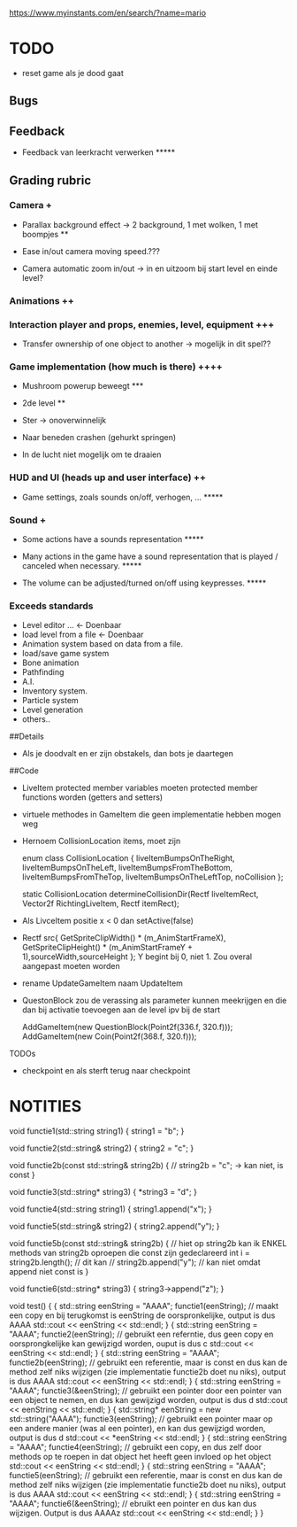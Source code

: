 https://www.myinstants.com/en/search/?name=mario
# TODO

- reset game als je dood gaat

## Bugs




## Feedback

- Feedback van leerkracht verwerken *****

## Grading rubric

### Camera +



- Parallax background effect -> 2 background, 1 met wolken, 1 met boompjes **

- Ease in/out camera moving speed.??? 

- Camera automatic zoom in/out -> in en uitzoom bij start level en einde level?

### Animations ++

### Interaction player and props, enemies, level, equipment +++

- Transfer ownership of one object to another -> mogelijk in dit spel??

### Game implementation (how much is there) ++++



- Mushroom powerup beweegt ***

- 2de level **

- Ster -> onoverwinnelijk

- Naar beneden crashen (gehurkt springen)

- In de lucht niet mogelijk om te draaien

### HUD and UI (heads up and user interface) ++



- Game settings, zoals sounds on/off, verhogen, ... *****

### Sound +



- Some actions have a sounds representation *****

- Many actions in the game have a sound representation that is played / canceled when necessary. *****
 
- The volume can be adjusted/turned on/off using keypresses. *****

### Exceeds standards

- Level editor ... <- Doenbaar
- load level from a file <- Doenbaar
- Animation system based on data from a file.
- load/save game system
- Bone animation
- Pathfinding
- A.I.
- Inventory system.
- Particle system
- Level generation
- others..

##Details

- Als je doodvalt en er zijn obstakels, dan bots je daartegen

##Code

- LiveItem protected member variables moeten protected member functions worden (getters and setters)

- virtuele methodes in GameItem die geen implementatie hebben mogen weg

- Hernoem CollisionLocation items, moet zijn 

	enum class CollisionLocation {
		liveItemBumpsOnTheRight,
		liveItemBumpsOnTheLeft,
		liveItemBumpsFromTheBottom,
		liveItemBumpsFromTheTop,
		liveItemBumpsOnTheLeftTop,
		noCollision
	};

	static CollisionLocation determineCollisionDir(Rectf liveItemRect, Vector2f RichtingLiveItem, Rectf itemRect);

- Als LivceItem positie x < 0 dan setActive(false)

- Rectf src{ GetSpriteClipWidth() * (m_AnimStartFrameX), GetSpriteClipHeight() * (m_AnimStartFrameY + 1),sourceWidth,sourceHeight };
	Y begint bij 0, niet 1. Zou overal aangepast moeten worden

- rename UpdateGameItem naam UpdateItem

- QuestonBlock zou de verassing als parameter kunnen meekrijgen en die dan bij activatie toevoegen aan de level ipv bij de start

	AddGameItem(new QuestionBlock(Point2f(336.f, 320.f)));
	AddGameItem(new Coin(Point2f(368.f, 320.f)));

TODOs

- checkpoint en als sterft terug naar checkpoint

# NOTITIES


void functie1(std::string string1) {
	string1 = "b";
}

void functie2(std::string& string2) {
	string2 = "c";
}

void functie2b(const std::string& string2b) {
	// string2b = "c"; -> kan niet, is const
}

void functie3(std::string* string3) {
	*string3 = "d";
}

void functie4(std::string string1) {
	string1.append("x");
}

void functie5(std::string& string2) {
	string2.append("y");
}

void functie5b(const std::string& string2b) {
	// hiet op string2b kan ik ENKEL methods van string2b oproepen die const zijn gedeclareerd
	int i = string2b.length();	// dit kan
	// string2b.append("y");	// kan niet omdat append niet const is
}

void functie6(std::string* string3) {
	string3->append("z");
}

void test() {
	{
		std::string eenString = "AAAA";
		functie1(eenString);	// maakt een copy en bij terugkomst is eenString de oorspronkelijke, output is dus AAAA
		std::cout << eenString << std::endl;
	}
	{
		std::string eenString = "AAAA";
		functie2(eenString);	// gebruikt een referntie, dus geen copy en oorsprongkelijke kan gewijzigd worden, ouput is dus c
		std::cout << eenString << std::endl;
	}
	{
		std::string eenString = "AAAA";
		functie2b(eenString);	// gebruikt een referentie, maar is const en dus kan de method zelf niks wijzigen (zie implementatie functie2b doet nu niks), output is dus AAAA
		std::cout << eenString << std::endl;
	}
	{
		std::string eenString = "AAAA";
		functie3(&eenString);	// gebruikt een pointer door een pointer van een object te nemen, en dus kan gewijzigd worden, output is dus d
		std::cout << eenString << std::endl;
	}
	{
		std::string* eenString = new std::string("AAAA");
		functie3(eenString);	// gebruikt een pointer maar op een andere manier (was al een pointer), en kan dus gewijzigd worden, output is dus d
		std::cout << *eenString << std::endl;
	}
	{
		std::string eenString = "AAAA";
		functie4(eenString);	// gebruikt een copy, en dus zelf door methods op te roepen in dat object het heeft geen invloed op het object
		std::cout << eenString << std::endl;
	}
	{
		std::string eenString = "AAAA";
		functie5(eenString);	// gebruikt een referentie, maar is const en dus kan de method zelf niks wijzigen (zie implementatie functie2b doet nu niks), output is dus AAAA
		std::cout << eenString << std::endl;
	}
	{
		std::string eenString = "AAAA";
		functie6(&eenString);	// ebruikt een pointer en dus kan dus wijzigen. Output is dus AAAAz
		std::cout << eenString << std::endl;
	}
}

